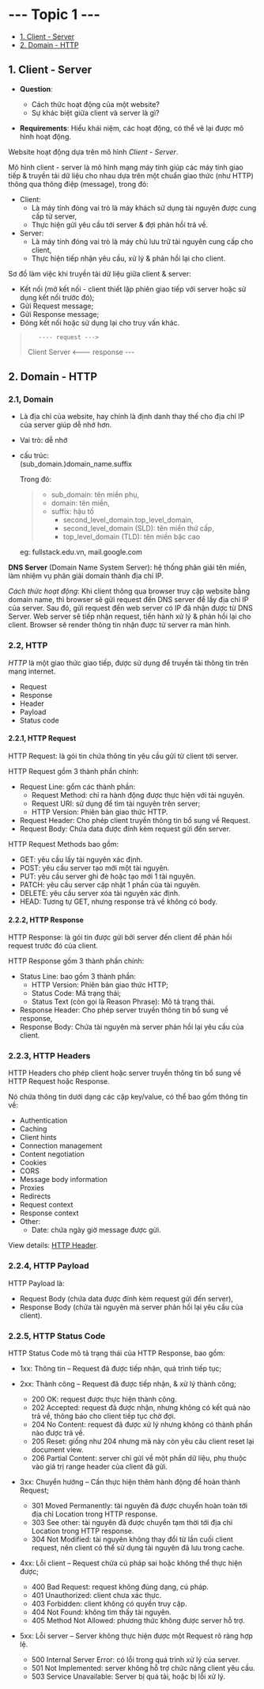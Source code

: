 # --- Topic 1 ---  

+ [1. Client - Server](#1-client---server)  
+ [2. Domain - HTTP](#2-domain---http)  


## 1. Client - Server   

- **Question**:  
    + Cách thức hoạt động của một website?  
    + Sự khác biệt giữa client và server là gì?  

- **Requirements**: Hiểu khái niệm, các hoạt động, có thể vẽ lại được mô hình hoạt động.  

Website hoạt động dựa trên mô hình *Client - Server*.  

Mô hình client - server là mô hình mạng máy tính giúp các máy tính giao tiếp & truyền tải dữ liệu cho nhau dựa trên một chuẩn giao thức (như HTTP) thông qua thông điệp (message), trong đó:  

- Client:  
    + Là máy tính đóng vai trò là máy khách sử dụng tài nguyên được cung cấp từ server,  
    + Thực hiện gửi yêu cầu tới server & đợi phản hồi trả về.  
- Server:  
    + Là máy tính đóng vai trò là máy chủ lưu trữ tài nguyên cung cấp cho client,  
    + Thực hiện tiếp nhận yêu cầu, xử lý & phản hồi lại cho client.  

Sơ đồ làm việc khi truyền tải dữ liệu giữa client & server:  

- Kết nối (mở kết nối - client thiết lập phiên giao tiếp với server hoặc sử dụng kết nối trước đó);  
- Gửi Request message;  
- Gửi Response message;  
- Đóng kết nối hoặc sử dụng lại cho truy vấn khác.  

>        ---- request --->
> Client                    Server
>        <--- response --- 


## 2. Domain - HTTP    

### 2.1, Domain  

- Là địa chỉ của website, hay chính là định danh thay thế cho địa chỉ IP của server giúp dễ nhớ hơn.  
- Vai trò: dễ nhớ  
- cấu trúc:  
    (sub_domain.)domain_name.suffix   

    Trong đó:  
    >- sub_domain:  tên miền phụ,  
    >- domain:      tên miền,  
    >- suffix:      hậu tố  
    >   + second_level_domain.top_level_domain,  
    >   + second_level_domain (SLD): tên miền thứ cấp,  
    >   + top_level_domain (TLD):    tên miền bậc cao  

    eg: fullstack.edu.vn, mail.google.com  

**DNS Server** (Domain Name System Server): hệ thống phân giải tên miền, làm nhiệm vụ phân giải domain thành địa chỉ IP.  

*Cách thức hoạt động*: Khi client thông qua browser truy cập website bằng domain name, thì browser sẽ gửi request đến DNS server để lấy địa chỉ IP của server. Sau đó, gửi request đến web server có IP đã nhận được từ DNS Server. Web server sẽ tiếp nhận request, tiến hành xử lý & phản hồi lại cho client. Browser sẽ render thông tin nhận được từ server ra màn hình.  

### 2.2, HTTP  

*HTTP* là một giao thức giao tiếp, được sử dụng để truyền tải thông tin trên mạng internet.  

- Request  
- Response  
- Header  
- Payload  
- Status code  

#### 2.2.1, HTTP Request  

HTTP Request: là gói tin chứa thông tin yêu cầu gửi từ client tới server.  

HTTP Request gồm 3 thành phần chính:  

+ Request Line: gổm các thành phần:  
    + Request Method: chỉ ra hành động được thực hiện với tài nguyên.     
    + Request URI: sử dụng để tìm tài nguyên trên server;  
    + HTTP Version: Phiên bản giao thức HTTP.  
+ Request Header: Cho phép client truyền thông tin bổ sung về Request.  
+ Request Body: Chứa data được đính kèm request gửi đến server.  

HTTP Request Methods bao gồm:  

- GET: yêu cầu lấy tài nguyên xác định.  
- POST: yêu cầu server tạo mới một tài nguyên.  
- PUT: yêu cầu server ghi đè hoặc tạo mới 1 tài nguyên.  
- PATCH: yêu cầu server cập nhật 1 phần của tài nguyên.  
- DELETE: yêu cầu server xóa tài nguyên xác định.  
- HEAD: Tương tự GET, nhưng response trả về không có body.  

#### 2.2.2, HTTP Response  

HTTP Response: là gói tin được gửi bởi server đến client để phản hồi request trước đó của client.  

HTTP Response gồm 3 thành phần chính:  

+ Status Line: bao gồm 3 thành phần:  
    + HTTP Version: Phiên bản giao thức HTTP;  
    + Status Code: Mã trạng thái;  
    + Status Text (còn gọi là Reason Phrase): Mô tả trạng thái.  
+ Response Header: Cho phép server truyền thông tin bổ sung về response,  
+ Response Body: Chứa tài nguyên mà server phản hồi lại yêu cầu của client.  

### 2.2.3, HTTP Headers  

HTTP Headers cho phép client hoặc server truyền thông tin bổ sung về HTTP Request hoặc Response.  

Nó chứa thông tin dưới dạng các cặp key/value, có thể bao gồm thông tin về:  

- Authentication  
- Caching  
- Client hints  
- Connection management  
- Content negotiation  
- Cookies  
- CORS  
- Message body information  
- Proxies  
- Redirects  
- Request context  
- Response context  
- Other:  
    - Date: chứa ngày giờ message được gửi.  

View details: [HTTP Header](https://developer.mozilla.org/en-US/docs/Web/HTTP/Headers#request_context).  

### 2.2.4, HTTP Payload  

HTTP Payload là:  

- Request Body (chứa data được đính kèm request gửi đến server),  
- Response Body (chứa tài nguyên mà server phản hồi lại yêu cầu của client).  

### 2.2.5, HTTP Status Code  

HTTP Status Code mô tả trạng thái của HTTP Response, bao gồm:  

- 1xx: Thông tin – Request đã được tiếp nhận, quá trình tiếp tục;  

- 2xx: Thành công – Request đã được tiếp nhận, & xử lý thành công;  
    + 200 OK: request được thực hiện thành công.  
    + 202 Accepted: request đã được nhận, nhưng không có kết quả nào trả về, thông báo cho client tiếp tục chờ   đợi.
    + 204 No Content: request đã được xử lý nhưng không có thành phần nào được trả về.  
    + 205 Reset: giống như 204 nhưng mã này còn yêu câu client reset lại document view.  
    + 206 Partial Content: server chỉ gửi về một phần dữ liệu, phụ thuộc vào giá trị range header của client đã gửi.  

- 3xx: Chuyển hướng – Cần thực hiện thêm hành động để hoàn thành Request;  
    + 301 Moved Permanently: tài nguyên đã được chuyển hoàn toàn tới địa chỉ Location trong HTTP response.  
    + 303 See other: tài nguyên đã được chuyển tạm thời tới địa chỉ Location trong HTTP response.  
    + 304 Not Modified: tài nguyên không thay đổi từ lần cuối client request, nên client có thể sử dụng tài nguyên đã lưu trong cache.  

- 4xx: Lỗi client – Request chứa cú pháp sai hoặc không thể thực hiện được;  
    + 400 Bad Request: request không đúng dạng, cú pháp.  
    + 401 Unauthorized: client chưa xác thực.  
    + 403 Forbidden: client không có quyền truy cập.  
    + 404 Not Found: không tìm thấy tài nguyên.  
    + 405 Method Not Allowed: phương thức không được server hỗ trợ.  

- 5xx: Lỗi server – Server không thực hiện được một Request rõ ràng hợp lệ.  
    + 500 Internal Server Error: có lỗi trong quá trình xử lý của server.  
    + 501 Not Implemented: server không hỗ trợ chức năng client yêu cầu.  
    + 503 Service Unavailable: Server bị quá tải, hoặc bị lỗi xử lý.  
